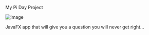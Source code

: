 My Pi Day Project

![image](https://github.com/rlokesh07/PiDay/assets/63570802/4add266e-ee6a-4d2f-8172-1fbd634eea18)

JavaFX app that will give you a question you will never get right...
